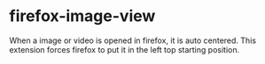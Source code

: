 # firefox-image-view

When a image or video is opened in firefox, it is auto centered. This extension forces firefox to put it in the left top starting position.
